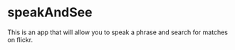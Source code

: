 # speakAndSee
This is an app that will allow you to speak a phrase and search for matches on flickr.
